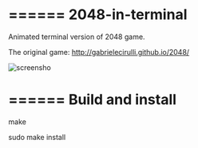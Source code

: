 ======
2048-in-terminal
======
Animated terminal version of 2048 game.

The original game: http://gabrielecirulli.github.io/2048/



![screensho](https://github.com/alewmoose/at2048/blob/master/screenshot.png)


======
Build and install
======

make

sudo make install
